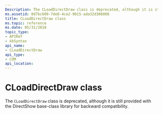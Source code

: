 ```yaml
---
Description: The CLoadDirectDraw class is deprecated, although it is still provided with the DirectShow base-class library for backward compatibility.
ms.assetid: 8d7bc609-7de8-4ce2-9015-ada32d306808
title: CLoadDirectDraw class
ms.topic: reference
ms.date: 05/31/2018
topic_type: 
- APIRef
- kbSyntax
api_name: 
- CLoadDirectDraw
api_type: 
- COM
api_location: 
---
```


# CLoadDirectDraw class

The `CLoadDirectDraw` class is deprecated, although it is still provided with the DirectShow base-class library for backward compatibility.

 

 



